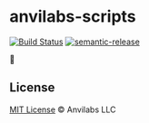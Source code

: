 # anvilabs-scripts

[![Build Status](https://img.shields.io/travis/anvilabs/anvilabs-scripts.svg)](https://travis-ci.org/anvilabs/anvilabs-scripts)
[![semantic-release](https://img.shields.io/badge/%20%20%F0%9F%93%A6%F0%9F%9A%80-semantic--release-e10079.svg)](https://github.com/semantic-release/semantic-release)

🚧

## License

[MIT License](./LICENSE) © Anvilabs LLC
